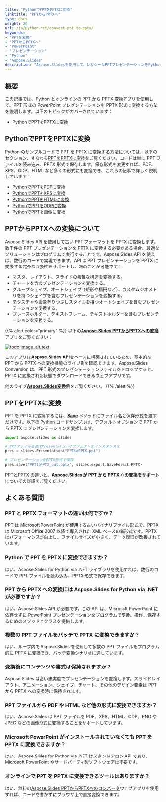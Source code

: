 ```yaml
---
title: "PythonでPPTをPPTXに変換"
linktitle: "PPTからPPTXへ"
type: docs
weight: 20
url: /ja/python-net/convert-ppt-to-pptx/
keywords:
- "PPTを変換"
- "PPTからPPTXへ"
- "PowerPoint"
- "プレゼンテーション"
- "Python"
- "Aspose.Slides"
description: "Aspose.Slidesを使用して、レガシーなPPTプレゼンテーションをPythonで高速に最新のPPTXに変換します — 明確なチュートリアル、無料のコードサンプル、Microsoft Office不要。"
---
```


## **概要**

この記事では、Python とオンラインの PPT から PPTX 変換アプリを使用して、PPT 形式の PowerPoint プレゼンテーションを PPTX 形式に変換する方法を説明します。以下のトピックがカバーされています：

- PythonでPPTをPPTXに変換

## **PythonでPPTをPPTXに変換**

Python のサンプルコードで PPT を PPTX に変換する方法については、以下のセクション、すなわち[PPTをPPTXに変換](#convert-ppt-to-pptx)をご覧ください。コードは単に PPT ファイルを読み込み、PPTX 形式で保存します。保存形式を変更すれば、PDF、XPS、ODP、HTML など多くの形式にも変換でき、これらの記事で詳しく説明しています：

- [PythonでPPTをPDFに変換](https://docs.aspose.com/slides/python-net/convert-powerpoint-to-pdf/)
- [PythonでPPTをXPSに変換](https://docs.aspose.com/slides/python-net/convert-powerpoint-to-xps/)
- [PythonでPPTをHTMLに変換](https://docs.aspose.com/slides/python-net/convert-powerpoint-to-html/)
- [PythonでPPTをODPに変換](https://docs.aspose.com/slides/python-net/save-presentation/)
- [PythonでPPTを画像に変換](https://docs.aspose.com/slides/python-net/convert-powerpoint-to-png/)

## **PPTからPPTXへの変換について**
Aspose.Slides API を使用して古い PPT フォーマットを PPTX に変換します。数千件の PPT プレゼンテーションを PPTX に変換する必要がある場合、最適なソリューションはプログラムで実行することです。Aspose.Slides API を使えば、数行のコードで実現できます。API は PPT プレゼンテーションを PPTX に変換する完全な互換性をサポートし、次のことが可能です：

- マスタ、レイアウト、スライドの複雑な構造を変換する。
- チャートを含むプレゼンテーションを変換する。
- グループシェイプ、オートシェイプ（矩形や楕円など）、カスタムジオメトリを持つシェイプを含むプレゼンテーションを変換する。
- テクスチャや画像塗りつぶしスタイルを持つオートシェイプを含むプレゼンテーションを変換する。
- プレースホルダー、テキストフレーム、テキストホルダーを含むプレゼンテーションを変換する。

{{% alert color="primary" %}}
以下の[**Aspose.Slides PPTからPPTXへの変換**](https://products.aspose.app/slides/conversion/ppt-to-pptx)アプリをご覧ください：

[](https://products.aspose.app/slides/conversion/ppt-to-pptx)

[![todo:image_alt_text](ppt-to-pptx.png)](https://products.aspose.app/slides/conversion/ppt-to-pptx)

このアプリは**Aspose.Slides API**をベースに構築されているため、基本的な PPT から PPTX への変換機能のライブ例を確認できます。Aspose.Slides Conversion は、PPT 形式のプレゼンテーションファイルをドロップすると、PPTX に変換された状態でダウンロードできるウェブアプリです。

他のライブ[**Aspose.Slides変換**](https://products.aspose.app/slides/conversion/)例をご覧ください。
{{% /alert %}}

## **PPTをPPTXに変換**
PPT を PPTX に変換するには、[**Save**](https://reference.aspose.com/slides/python-net/aspose.slides/presentation/) メソッドにファイル名と保存形式を渡すだけです。以下の Python コードサンプルは、デフォルトオプションで PPT から PPTX にプレゼンテーションを変換します。

```python
import aspose.slides as slides

# PPTファイルを表すPresentationオブジェクトをインスタンス化
pres = slides.Presentation("PPTtoPPTX.ppt")

# プレゼンテーションをPPTX形式で保存
pres.save("PPTtoPPTX_out.pptx", slides.export.SaveFormat.PPTX)
```

[PPTとPPTX](/slides/ja/python-net/ppt-vs-pptx/) の違いと、[**Aspose.Slides が PPT から PPTX への変換をサポート**](/slides/ja/python-net/convert-ppt-to-pptx/) についての詳細をご覧ください。

## **よくある質問**

### **PPT と PPTX フォーマットの違いは何ですか？**

PPT は Microsoft PowerPoint が使用する古いバイナリファイル形式で、PPTX は Microsoft Office 2007 以降で導入された XML ベースの新形式です。PPTX はパフォーマンスが向上し、ファイルサイズが小さく、データ復旧が改善されています。

### **Python で PPT を PPTX に変換できますか？**

はい、Aspose.Slides for Python via .NET ライブラリを使用すれば、数行のコードで PPT ファイルを読み込み、PPTX 形式で保存できます。

### **PPT から PPTX への変換には Aspose.Slides for Python via .NET が必要ですか？**

はい、Aspose.Slides API が必要です。この API は、Microsoft PowerPoint に依存せずに PowerPoint プレゼンテーションをプログラムで変換、操作、保存するためのメソッドとクラスを提供します。

### **複数の PPT ファイルをバッチで PPTX に変換できますか？**

はい、ループ内で Aspose.Slides を使用して多数の PPT ファイルをプログラム的に PPTX に変換でき、バッチ変換シナリオに適しています。

### **変換後にコンテンツや書式は保持されますか？**

Aspose.Slides は高い忠実度でプレゼンテーションを変換します。スライドレイアウト、アニメーション、シェイプ、チャート、その他のデザイン要素は PPT から PPTX への変換時に保持されます。

### **PPT ファイルから PDF や HTML など他の形式に変換できますか？**

はい、Aspose.Slides は PPT ファイルを PDF、XPS、HTML、ODP、PNG や JPEG などの画像形式に変換することをサポートしています。

### **Microsoft PowerPoint がインストールされていなくても PPT を PPTX に変換できますか？**

はい、Aspose.Slides for Python via .NET はスタンドアロン API であり、Microsoft PowerPoint やサードパーティ製ソフトウェアは不要です。

### **オンラインで PPT を PPTX に変換できるツールはありますか？**

はい、無料の[Aspose.Slides PPTからPPTXへのコンバータ](https://products.aspose.app/slides/conversion/ppt-to-pptx)ウェブアプリを使用すれば、コードを書かずにブラウザ上で直接変換できます。